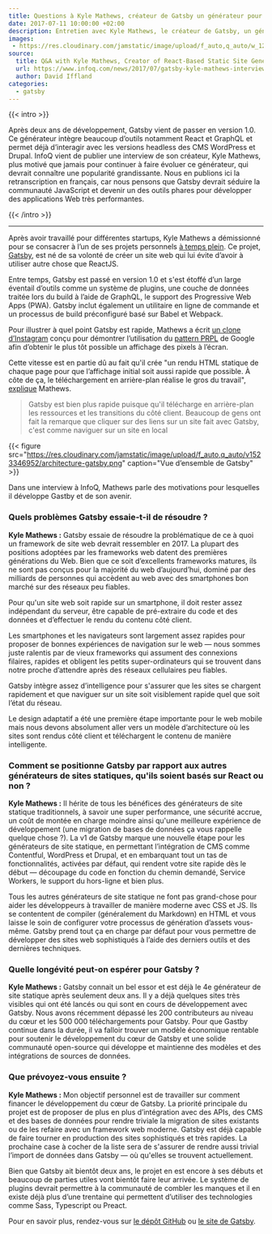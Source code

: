 ```yaml
---
title: Questions à Kyle Mathews, créateur de Gatsby un générateur pour les sites basés sur React
date: 2017-07-11 10:00:00 +02:00
description: Entretien avec Kyle Mathews, le créateur de Gatsby, un générateur de site statique basé sur React.
images:
 - https://res.cloudinary.com/jamstatic/image/upload/f_auto,q_auto/w_1200,c_fit,co_white,g_north_west,x_80,y_80,l_text:poppins_80_ultrabold_line_spacing_-30:Questions%20%C3%A0%20Kyle%20Mathews%20le%20cr%C3%A9ateur%20de%20Gatsby/jamstatic/twitter-card.png
source:
  title: Q&A with Kyle Mathews, Creator of React-Based Static Site Generator Gatsby
  url: https://www.infoq.com/news/2017/07/gatsby-kyle-mathews-interview
  author: David Iffland
categories:
  - gatsby
---
```


{{< intro >}}

Après deux ans de développement, Gatsby vient de passer en version
1.0. Ce générateur intègre beaucoup d’outils notamment React et GraphQL et
permet déjà d’interagir avec les versions headless des CMS WordPress et Drupal.
InfoQ vient de publier une interview de son créateur, Kyle Mathews, plus motivé
que jamais pour continuer à faire évoluer ce générateur, qui devrait connaître
une popularité grandissante. Nous en publions ici la retranscription en
français, car nous pensons que Gatsby devrait séduire la communauté JavaScript
et devenir un des outils phares pour développer des applications Web très
performantes.

{{< /intro >}}

---

Après avoir travaillé pour différentes startups, Kyle Mathews a démissionné pour
se consacrer à l’un de ses projets personnels
[à temps plein](https://www.bricolage.io/gatsby-open-source-work/). Ce projet,
[Gatsby](https://www.gatsbyjs.org/), est né de sa volonté de créer un site web
qui lui évite d’avoir à utiliser autre chose que ReactJS.

Entre temps, Gatsby est passé en version 1.0 et s'est étoffé d’un large éventail
d’outils comme un système de plugins, une couche de données traitée lors du
build à l’aide de GraphQL, le support des Progressive Web Apps (PWA). Gatsby
inclut également un utilitaire en ligne de commande et un processus de build
préconfiguré basé sur Babel et Webpack.

Pour illustrer à quel point Gatsby est rapide, Mathews a écrit
[un clone d’Instagram](https://www.gatsbyjs.org/blog/gatsbygram-case-study/)
conçu pour démontrer l’utilisation du
[pattern PRPL](https://developers.google.com/web/fundamentals/performance/prpl-pattern/)
de Google afin d’obtenir le plus tôt possible un affichage des pixels à l’écran.

Cette vitesse est en partie dû au fait qu'il crée "un rendu HTML statique de
chaque page pour que l’affichage initial soit aussi rapide que possible. À côte
de ça, le téléchargement en arrière-plan réalise le gros du travail",
[explique](https://www.reddit.com/r/javascript/comments/6locuu/announcing_gatsby_100/djwxqyq/)
Mathews.

> Gatsby est bien plus rapide puisque qu'il télécharge en arrière-plan les
> ressources et les transitions du côté client. Beaucoup de gens ont fait la
> remarque que cliquer sur des liens sur un site fait avec Gatsby, c'est comme
> naviguer sur un site en local

{{< figure src="https://res.cloudinary.com/jamstatic/image/upload/f_auto,q_auto/v1523346952/architecture-gatsby.png"
caption="Vue d’ensemble de Gatsby" >}}

Dans une interview à InfoQ, Mathews parle des motivations pour lesquelles il
développe Gastby et de son avenir.

### Quels problèmes Gatsby essaie-t-il de résoudre ?

**Kyle Mathews :** Gatsby essaie de résoudre la problématique de ce à quoi un
framework de site web devrait ressembler en 2017. La plupart des positions
adoptées par les frameworks web datent des premières générations du Web. Bien
que ce soit d’excellents frameworks matures, ils ne sont pas conçus pour la
majorité du web d’aujourd’hui, dominé par des milliards de personnes qui
accèdent au web avec des smartphones bon marché sur des réseaux peu fiables.

Pour qu'un site web soit rapide sur un smartphone, il doit rester assez
indépendant du serveur, être capable de pré-extraire du code et des données et
d’effectuer le rendu du contenu côté client.

Les smartphones et les navigateurs sont largement assez rapides pour proposer de
bonnes expériences de navigation sur le web — nous sommes juste ralentis par de
vieux frameworks qui assument des connexions filaires, rapides et obligent les
petits super-ordinateurs qui se trouvent dans notre proche d’attendre après des
réseaux cellulaires peu fiables.

Gatsby intègre assez d’intelligence pour s'assurer que les sites se chargent
rapidement et que naviguer sur un site soit visiblement rapide quel que soit
l’état du réseau.

Le design adaptatif a été une première étape importante pour le web mobile mais
nous devons absolument aller vers un modèle d’architecture où les sites sont
rendus côté client et téléchargent le contenu de manière intelligente.

### Comment se positionne Gatsby par rapport aux autres générateurs de sites statiques, qu'ils soient basés sur React ou non ?

**Kyle Mathews :** Il hérite de tous les bénéfices des générateurs de site
statique traditionnels, à savoir une super performance, une sécurité accrue, un
coût de montée en charge moindre ainsi qu'une meilleure expérience de
développement (une migration de bases de données ça vous rappelle quelque chose
?). La v1 de Gatsby marque une nouvelle étape pour les générateurs de site
statique, en permettant l’intégration de CMS comme Contentful, WordPress et
Drupal, et en embarquant tout un tas de fonctionnalités, activées par défaut,
qui rendent votre site rapide dès le début — découpage du code en fonction du
chemin demandé, Service Workers, le support du hors-ligne et bien plus.

Tous les autres générateurs de site statique ne font pas grand-chose pour aider
les développeurs à travailler de manière moderne avec CSS et JS. Ils se
contentent de compiler (généralement du Markdown) en HTML et vous laisse le soin
de configurer votre processus de génération d’assets vous-même. Gatsby prend
tout ça en charge par défaut pour vous permettre de développer des sites web
sophistiqués à l’aide des derniers outils et des dernières techniques.

### Quelle longévité peut-on espérer pour Gatsby ?

**Kyle Mathews :** Gatsby connait un bel essor et est déjà le 4e générateur de
site statique après seulement deux ans. Il y a déjà quelques sites très visibles
qui ont été lancés ou qui sont en cours de développement avec Gatsby. Nous avons
récemment dépassé les 200 contributeurs au niveau du cœur et les 500 000
téléchargements pour Gatsby. Pour que Gastby continue dans la durée, il va
falloir trouver un modèle économique rentable pour soutenir le développement du
cœur de Gatsby et une solide communauté open-source qui développe et maintienne
des modèles et des intégrations de sources de données.

### Que prévoyez-vous ensuite ?

**Kyle Mathews :** Mon objectif personnel est de travailler sur comment financer
le développement du cœur de Gatsby. La priorité principale du projet est de
proposer de plus en plus d’intégration avec des APIs, des CMS et des bases de
données pour rendre triviale la migration de sites existants ou de les refaire
avec un framework web moderne. Gatsby est déjà capable de faire tourner en
production des sites sophistiqués et très rapides. La prochaine case à cocher de
la liste sera de s'assurer de rendre aussi trivial l’import de données dans
Gatsby — où qu'elles se trouvent actuellement.

Bien que Gatsby ait bientôt deux ans, le projet en est encore à ses débuts et
beaucoup de parties utiles vont bientôt faire leur arrivée. Le système de
plugins devrait permettre à la communauté de combler les manques et il en existe
déjà plus d’une trentaine qui permettent d’utiliser des technologies comme Sass,
Typescript ou Preact.

Pour en savoir plus, rendez-vous sur
[le dépôt GitHub](https://github.com/gatsbyjs/gatsby) ou
[le site de Gatsby](https://www.gatsbyjs.org/).
